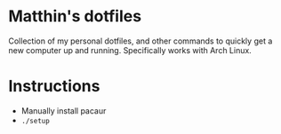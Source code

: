 Matthin's dotfiles
===============
Collection of my personal dotfiles, and other commands to quickly get a new
computer up and running. Specifically works with Arch Linux.

Instructions
==============
* Manually install pacaur
* ` ./setup `
